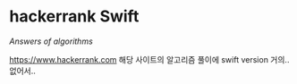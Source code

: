 # hackerrank Swift

 *Answers of algorithms*
 
https://www.hackerrank.com
해당 사이트의 알고리즘 풀이에 swift version 거의.. 없어서..

